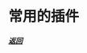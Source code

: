 # 常用的插件


##### [返回](https://github.com/snailsmail/snailsmail-blog/tree/develop/Webpack%E7%B3%BB%E5%88%97)